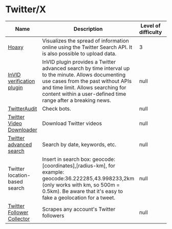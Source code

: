 # Twitter/X



<table data-view="cards"><thead><tr><th>Name</th><th>Description</th><th data-type="rating" data-max="5">Level of difficulty</th><th data-type="content-ref"></th></tr></thead><tbody><tr><td><a href="hoaxy/">Hoaxy</a></td><td>Visualizes the spread of information online using the Twitter Search API. It is also possible to upload data.</td><td>3</td><td><a href="hoaxy/">hoaxy</a></td></tr><tr><td><a href="http://www.invid-project.eu/verify">InVID verification plugin</a></td><td>InVID plugin provides a Twitter advanced search by time interval up to the minute. Allows documenting use cases from the past without APIs and time limit. Allows searching for content within a user-defined time range after a breaking news.</td><td>null</td><td></td></tr><tr><td><a href="http://twitteraudit.com/">TwitterAudit</a></td><td>Check bots.</td><td>null</td><td></td></tr><tr><td><a href="http://twittervideodownloader.com/">Twitter Video Downloader</a></td><td>Download Twitter videos</td><td>null</td><td></td></tr><tr><td><a href="http://twitter.com/search-advanced">Twitter advanced search</a></td><td>Search by date, keywords, etc.</td><td>null</td><td></td></tr><tr><td>Twitter location-based search</td><td>Insert in search box: geocode:[coordinates],[radius-km], for example: geocode:36.222285,43.998233,2km (only works with km, so 500m = 0.5km). Be aware that it's easy to fake a geolocation for a tweet.</td><td>null</td><td></td></tr><tr><td><a href="https://phantombuster.com/automations/twitter/4130/twitter-follower-collector">Twitter Follower Collector</a></td><td>Scrapes any account's Twitter followers</td><td>null</td><td></td></tr></tbody></table>
